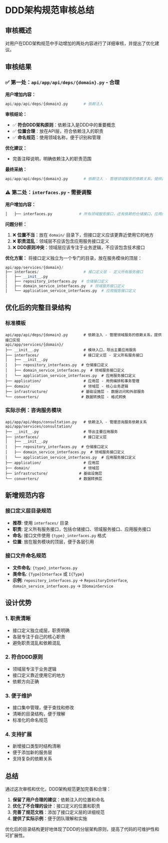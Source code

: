 # DDD架构规范审核总结

## 审核概述

对用户在DDD架构规范中手动增加的两处内容进行了详细审核，并提出了优化建议。

## 审核结果

### ✅ 第一处：`api/app/api/deps/{domain}.py` - **合理**

**用户增加内容：**
```python
api/app/api/deps/{domain}.py       # 依赖注入
```

**审核结论：**
- ✅ **符合DDD架构原则**：依赖注入是DDD中的重要概念
- ✅ **位置合理**：放在API层，符合依赖注入的职责
- ✅ **命名规范**：使用领域名称，便于识别和管理

**优化建议：**
- 完善注释说明，明确依赖注入的职责范围

**最终采纳：**
```python
api/app/api/deps/{domain}.py       # 依赖注入 - 管理领域服务的依赖关系，提供接口实现
```

### ⚠️ 第二处：`interfaces.py` - **需要调整**

**用户增加内容：**
```python
│   ├── interfaces.py            # 所有领域服务接口，还有依赖的仓储接口，应用服务接口的定义
```

**问题分析：**
1. ❌ **位置不当**：放在 `domain/` 目录下，但接口定义应该更靠近使用它的地方
2. ❌ **职责混乱**：领域层不应该包含应用服务接口定义
3. ❌ **DDD原则冲突**：领域层应该专注于业务逻辑，不应该包含技术接口

**优化方案：**
将接口定义独立为一个专门的目录，放在服务模块的顶层：

```python
api/app/services/{domain}/
├── interfaces/                    # 接口定义层 - 定义所有服务接口
│   ├── __init__.py
│   ├── repository_interfaces.py  # 仓储接口定义
│   ├── domain_service_interfaces.py  # 领域服务接口定义
│   └── application_service_interfaces.py  # 应用服务接口定义
```

## 优化后的完整目录结构

### 标准模板
```
api/app/api/deps/{domain}.py       # 依赖注入 - 管理领域服务的依赖关系，提供接口实现
api/app/services/{domain}/
├── __init__.py                    # 模块入口，导出主要应用服务
├── interfaces/                    # 接口定义层 - 定义所有服务接口
│   ├── __init__.py
│   ├── repository_interfaces.py  # 仓储接口定义
│   ├── domain_service_interfaces.py  # 领域服务接口定义
│   └── application_service_interfaces.py  # 应用服务接口定义
├── application/                   # 应用层 - 用例编排和事务管理
├── domain/                        # 领域层 - 核心业务逻辑
├── infrastructure/               # 基础设施层 - 数据访问和外部服务
└── converters/                   # 数据转换层 - 格式转换
```

### 实际示例：咨询服务模块
```
api/app/api/deps/consultation.py   # 依赖注入 - 管理咨询服务依赖关系
api/app/services/consultation/
├── __init__.py                    # 导出主要应用服务
├── interfaces/                    # 接口定义层
│   ├── __init__.py
│   ├── repository_interfaces.py  # 仓储接口定义
│   ├── domain_service_interfaces.py  # 领域服务接口定义
│   └── application_service_interfaces.py  # 应用服务接口定义
├── application/                   # 应用层
├── domain/                        # 领域层
├── infrastructure/              # 基础设施层
└── converters/                  # 数据转换层
```

## 新增规范内容

### 接口定义层目录规范
- **推荐**: 使用 `interfaces/` 目录
- **职责**: 定义所有服务接口，包括仓储接口、领域服务接口、应用服务接口
- **命名**: 接口文件使用 `{type}_interfaces.py` 格式
- **位置**: 放在服务模块的顶层，便于各层引用

### 接口文件命名规范
- **文件命名**: `{type}_interfaces.py`
- **类命名**: `{Type}Interface` 或 `I{Type}`
- **示例**: `repository_interfaces.py` → `RepositoryInterface`, `domain_service_interfaces.py` → `IDomainService`

## 设计优势

### 1. **职责清晰**
- 接口定义独立成层，职责明确
- 各层专注于自己的核心职责
- 避免职责混乱和依赖混乱

### 2. **符合DDD原则**
- 领域层专注于业务逻辑
- 接口定义靠近使用它的地方
- 依赖方向正确

### 3. **便于维护**
- 接口集中管理，便于查找和修改
- 清晰的目录结构，便于理解
- 标准化的命名规范

### 4. **支持扩展**
- 新增接口类型时结构清晰
- 便于添加新的服务层
- 支持复杂的依赖关系

## 总结

通过这次审核和优化，DDD架构规范更加完善和合理：

1. **保留了用户合理的建议**：依赖注入的位置和命名
2. **优化了不合理的设计**：接口定义的位置和职责
3. **完善了规范文档**：添加了接口定义层的详细规范
4. **提供了实际示例**：便于团队理解和实施

优化后的目录结构更好地体现了DDD的分层架构原则，提高了代码的可维护性和可扩展性。
